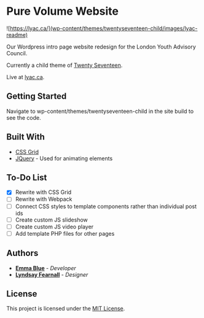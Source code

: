 # Pure Volume Website

![https://lyac.ca/](wp-content/themes/twentyseventeen-child/images/lyac-readme)

Our Wordpress intro page website redesign for the London Youth Advisory Council. 

Currently a child theme of [Twenty Seventeen](https://en-ca.wordpress.org/themes/twentyseventeen/). 

Live at [lyac.ca](https://lyac.ca/). 

## Getting Started

Navigate to wp-content/themes/twentyseventeen-child in the site build to see the code. 

## Built With

* [CSS Grid](https://cssreference.io/css-grid/)
* [JQuery](https://jquery.com/) - Used for animating elements

## To-Do List

- [x] Rewrite with CSS Grid 
- [ ] Rewrite with Webpack 
- [ ] Connect CSS styles to template components rather than individual post ids
- [ ] Create custom JS slideshow 
- [ ] Create custom JS video player
- [ ] Add template PHP files for other pages 

## Authors

* [**Emma Blue**](https://github.com/EmmaBlue) - *Developer*
* [**Lyndsay Fearnall**](http://lyndsayfearnall.com/) - *Designer*

## License

This project is licensed under the [MIT License](https://opensource.org/licenses/MIT/).

